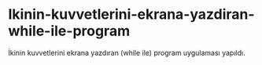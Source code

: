 # Ikinin-kuvvetlerini-ekrana-yazdiran-while-ile-program
İkinin kuvvetlerini ekrana yazdıran (while ile) program uygulaması yapıldı.
